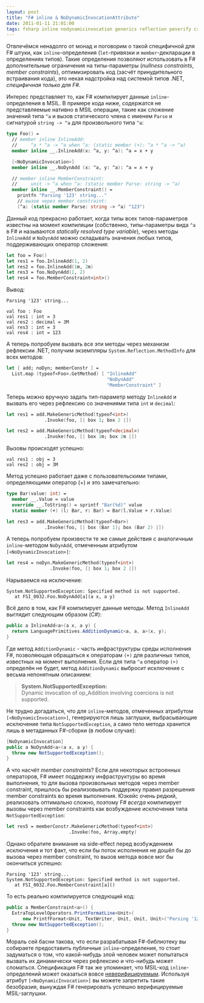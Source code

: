 ```yaml
---
layout: post
title: "F# inline & NoDynamicInvocationAttribute"
date: 2011-01-11 21:01:00
tags: fsharp inline nodynamicinvocation generics reflection peverify csharp
---
```

Отвлечёмся ненадолго от монад и поговорим о такой специфичной для F# штуки, как `inline`-определения (`let`-привязки и `member`-декларации в определениях типов). Такие определения позволяют использовать в F# дополнительные ограничения на типы-параметры (*nullness constraints*, *member constraints*), оптимизировать код (засчёт принудительного встраивания кода), это некая надстройка над системой типов .NET, *специфичная только для F#*.

Интерес представляет то, как F# компилирует данные `inline`-определения в MSIL. В примере кода ниже, содержатся не представляемые нативно в MSIL операции, такие как сложение значений типа `^a` и вызов статического члена с именем `Parse` и сигнатурой `string -> ^a` для произвольного типа `^a`:

```fsharp
type Foo() =
  // member inline InlineAdd:
  //     ^a * ^a -> ^a when ^a: (static member (+): ^a * ^a -> ^a)
  member inline __.InlineAdd(x: ^a, y: ^a): ^a = x + y

  [<NoDynamicInvocation>]
  member inline __.NoDynAdd (x: ^a, y: ^a): ^a = x + y

  // member inline MemberConstraint:
  //     unit -> ^a when ^a: (static member Parse: string -> ^a)
  member inline __.MemberConstraint() =
    printfn "Parsing '123' string..."
    // вызов через member constraint:
    (^a: (static member Parse: string -> ^a) "123")
```

Данный код прекрасно работает, когда типы всех типов-параметров известны на момент компиляции (собственно, типы-параметры вида `^a` в F# и называются *statically resolved type variable*), через методы `InlineAdd` и `NoDynAdd` можно складывать значения любых типов, поддерживающих оператор сложения:

```fsharp
let foo = Foo()
let res1 = foo.InlineAdd(1, 2)
let res2 = foo.InlineAdd(1m, 2m)
let res3 = foo.NoDynAdd(1, 2)
let res4 = foo.MemberConstraint<int>()
```

Вывод:

```
Parsing '123' string...

val foo : Foo
val res1 : int = 3
val res2 : decimal = 3M
val res3 : int = 3
val res4 : int = 123
```
А теперь попробуем вызвать все эти методы через механизм рефлексии .NET, получим экземпляры `System.Reflection.MethodInfo` для всех методов:

```fsharp
let [ add; noDyn; memberConstr ] =
  List.map (typeof<Foo>.GetMethod) [ "InlineAdd"
                                     "NoDynAdd"
                                     "MemberConstraint" ]
```

Теперь можно вручную задать тип-параметр методу `InlineAdd` и вызвать его через рефлексию со значениями типа `int` и `decimal`:

```fsharp
let res1 = add.MakeGenericMethod(typeof<int>)
              .Invoke(foo, [| box 1; box 2 |])

let res2 = add.MakeGenericMethod(typeof<decimal>)
              .Invoke(foo, [| box 1m; box 2m |])
```

Вызовы происходят успешно:
    
    val res1 : obj = 3
    val res2 : obj = 3M

Метод успешно работает даже с пользовательскими типами, определяющими оператор (+) и это замечательно:

```fsharp
type Bar(value: int) =
  member __.Value = value
  override __.ToString() = sprintf "Bar(%d)" value
  static member (+) (l: Bar, r: Bar) = Bar(l.Value + r.Value)

let res3 = add.MakeGenericMethod(typeof<Bar>)
              .Invoke(foo, [| box (Bar 1); box (Bar 2) |])
```

А теперь попробуем произвести те же самые действия с аналогичным `inline`-методом `NoDynAdd`, отмеченным атрибутом `[<NoDynamicInvocation>]`:

```fsharp
let res4 = noDyn.MakeGenericMethod(typeof<int>)
                .Invoke(foo, [| box 1; box 2 |])
```

Нарываемся на исключение:

    System.NotSupportedException: Specified method is not supported.
       at FSI_0032.Foo.NoDynAdd[a](a x, a y)

Всё дело в том, как F# компилирует данные методы. Метод `InlineAdd` выглядит следующим образом (C#):

```c#
public a InlineAdd<a>(a x, a y) {
  return LanguagePrimitives.AdditionDynamic<a, a, a>(x, y);
}
```

Где метод `AdditionDynamic` - часть инфраструктуры среды исполнения F#, позволяющая обращаться к операторам `(+)` для различных типов, известных на момент выполнения. Если для типа `^a` оператор `(+)` определён не будет, метод `AdditionDynamic` выбросит исключение с весьма непонятным описанием:

> **System.NotSupportedException:**<br/>
> Dynamic invocation of op_Addition involving coercions is not supported.

Не трудно догадаться, что для `inline`-методов, отмеченных атрибутом `[<NoDynamicInvocation>]`, генерируются лишь заглушки, выбрасывающие исключение типа `NotSupportedException`, а само тело метода хранится лишь в метаданных F#-сборки (в любом случае):

```c#
[NoDynamicInvocation]
public a NoDynAdd<a>(a x, a y) {
  throw new NotSupportedException();
}
```

А что насчёт *member constraints*? Если для некоторых встроенных операторов, F# имеет поддержку инфраструктуры во время выполнения, то для вызова произвольных методов через member constraint, пришлось бы реализовывать поддержку правил разрешения member constraints во время выполнения. Юзкейс очень редкий, реализовать оптимально сложно, поэтому F# *всегда* компилирует вызовы через member constraints как возбуждение исключения типа `NotSupportedException`:

```fsharp
let res5 = memberConstr.MakeGenericMethod(typeof<int>)
                       .Invoke(foo, Array.empty)
```

Однако обратите внимание на side-effect перед возбуждением исключения и тот факт, что если бы поток исполнения не дошёл бы до вызова через member constraint, то вызов метода вовсе мог бы окончиться успешно:

    Parsing '123' string...
    System.NotSupportedException: Specified method is not supported.
       at FSI_0032.Foo.MemberConstraint[a]()

То есть реально компилируется следующий код:

```c#
public a MemberConstraint<a>() {
  ExtraTopLevelOperators.PrintFormatLine<Unit>(
      new PrintfFormat<Unit, TextWriter, Unit, Unit, Unit>("Parsing '123' string..."));
  throw new NotSupportedException();
}
```

Мораль сей басни такова, что если разрабатывая F#-библиотеку вы собираете предоставить публичные `inline`-определения, то стоит задуматься о том, что какой-нибудь злой человек может попытаться вызвать их динамически через рефлексию и что-нибудь может сломаться. Спецификация F# так же упоминает, что MSIL-код `inline`-определений может оказаться вовсе [неверифицируемым](http://www.google.com/search?hl=en&source=hp&biw=1574&bih=913&q=PEVerify&aq=f&aqi=g5g-v5&aql=&oq=&gs_rfai=). Используя атрибут `[<NoDynamicInvocation>]` вы можете запретить такие безобразия, вынуждая F# генерировать успешно верифицируемые MSIL-заглушки.